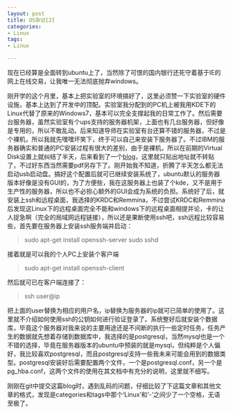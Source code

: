 ```yaml
---
layout: post
title: OS杂记[2]
categories:
- Linux
tags:
- Linux

---
```

现在已经算是全面转到ubuntu上了，当然除了可恨的国内银行还死守着基于IE的网上在线交易，让我唯一无法彻底抛弃windows。

刚开学的这个月里，基本上把实验室的环境搞好了，这里必须赞一下实验室的硬件设施，基本上达到了开发中的顶配。实验室我分配到的PC机上被我用KDE下的Linux代替了原来的Windows7，基本可以完全支撑起我的日常工作了。然后需要台服务器，虽然实验室有个ups支持的服务器机架，上面也有几台服务器，但好像是专用的，所以不敢乱动。后来知道导师在实验室有台还算不错的服务器，不过是个裸机，所以我就先嘿嘿坏笑下，终于可以自己来安装下服务器了。不过IBM的服务器确实和普通的PC安装过程有很大的差别，由于是裸机，所以在前期的Virtual Disk设置上就纠结了半天，后来看到了一个[blog](http://xjsunjie.blog.51cto.com/999372/642583)，这里就只贴出地址就不转贴了，不过好东西当然需要pdf另存下了。刚开始我不知道，折腾了半天怎么都无法启动usb启动盘。搞好这个配置后就可已继续安装系统了，ubuntu默认的服务器版本好像是没有GUI的，为了方便些，我在这服务器上也装了个kde，又不是用于生产性的服务器，所以也不必担心额外的GUI会成为系统的负担。系统好了后，就安装上ssh和远程桌面，我选择的KRDC和Remmina，不过尝试KRDC和Remmina后发现这Linux下的远程桌面完全不能和windows下的远程桌面相提并论，卡的让人捉急啊（完全的局域网远程链接），所以还是果断使用ssh吧，ssh远程比较容易些，首先要在服务器上安装ssh服务端并启动：
> 
> sudo apt-get install openssh-server
> sudo sshd

接着就是可以我的个人PC上安装个客户端
> 
>sudo apt-get install openssh-client

然后就可已在客户端连接了：
> 
> ssh user@ip


把上面的user替换为相应的用户名，ip替换为服务器的ip就可已简单的使用了。这里就不介绍如何使用ssh的公钥如何进行验证登录了。系统整好后就安装个数据库，毕竟这个服务器对我来说的主要用途还是不间断的执行一些定时任务，任务产生的数据就先想着存储到数据库中，我选择的是postgresql，当然mysql也是一个不错的选择，毕竟在服务器版本的ubuntu中预装的就是mysql，但纯粹是个人偏好，我比较喜欢postgresql，而且postgresql支持一些我未来可能会用到的数据类型。postgresql安装好后需要配置两个文件，一个是postgresql.conf，另一个是pg_hba.conf，这两个文件的使用在其文档中有充分的说明，这里就不细写。

刚刚在git中提交这篇blog时，遇到乱码的问题，仔细比较了下这篇文章和其他文章的格式，发现是categories和tags中那个‘Linux’和‘-’之间少了一个空格，无语至极了。

